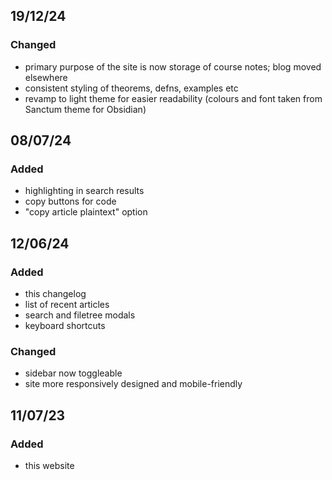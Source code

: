 ## 19/12/24

### Changed

- primary purpose of the site is now storage of course notes; blog moved elsewhere
- consistent styling of theorems, defns, examples etc
- revamp to light theme for easier readability (colours and font taken from <DiscreetLink href="https://github.com/jdanielmourao/obsidian-sanctum/tree/main">Sanctum theme for Obsidian</DiscreetLink>)

## 08/07/24

### Added

- highlighting in search results
- copy buttons for code
- "copy article plaintext" option

## 12/06/24

### Added

- this changelog
- list of recent articles
- search and filetree modals
- keyboard shortcuts

### Changed

- sidebar now toggleable
- site more responsively designed and mobile-friendly

## 11/07/23

### Added

- this website